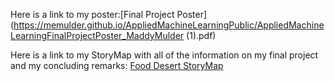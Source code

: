 Here is a link to my poster:[Final Project Poster](https://memulder.github.io/AppliedMachineLearningPublic/AppliedMachineLearningFinalProjectPoster_MaddyMulder (1).pdf)

Here is a link to my StoryMap with all of the information on my final project and my concluding remarks: 
[Food Desert StoryMap](https://storymaps.arcgis.com/stories/3a4d4d6a07d1400d89346e999f3a8428)

